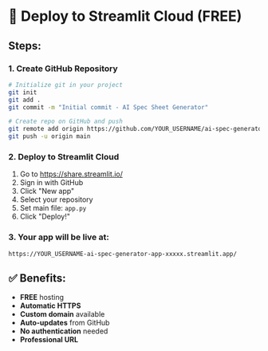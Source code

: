 # 🌟 Deploy to Streamlit Cloud (FREE)

## Steps:

### 1. Create GitHub Repository
```bash
# Initialize git in your project
git init
git add .
git commit -m "Initial commit - AI Spec Sheet Generator"

# Create repo on GitHub and push
git remote add origin https://github.com/YOUR_USERNAME/ai-spec-generator.git
git push -u origin main
```

### 2. Deploy to Streamlit Cloud
1. Go to https://share.streamlit.io/
2. Sign in with GitHub
3. Click "New app"
4. Select your repository
5. Set main file: `app.py`
6. Click "Deploy!"

### 3. Your app will be live at:
`https://YOUR_USERNAME-ai-spec-generator-app-xxxxx.streamlit.app/`

## ✅ Benefits:
- **FREE** hosting
- **Automatic HTTPS**
- **Custom domain** available
- **Auto-updates** from GitHub
- **No authentication** needed
- **Professional URL** 